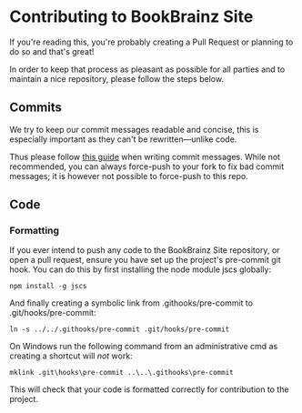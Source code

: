 # Contributing to BookBrainz Site

If you're reading this, you're probably creating a Pull Request or planning to do so and that's great!

In order to keep that process as pleasant as possible for all parties and to maintain a nice repository,
please follow the steps below.

## Commits

We try to keep our commit messages readable and concise, this is especially important as they can't be rewritten—unlike
code.

Thus please follow [this guide](http://chris.beams.io/posts/git-commit/) when writing commit messages.
While not recommended, you can always force-push to your fork to fix bad commit messages; it is however not possible to
force-push to this repo.

## Code
### Formatting

If you ever intend to push any code to the BookBrainz Site repository, or open
a pull request, ensure you have set up the project's pre-commit git hook. You
can do this by first installing the node module jscs globally:

    npm install -g jscs

And finally creating a symbolic link from .githooks/pre-commit to .git/hooks/pre-commit:

    ln -s ../../.githooks/pre-commit .git/hooks/pre-commit

  On Windows run the following command from an administrative cmd as creating a shortcut will *not* work:

    mklink .git\hooks\pre-commit ..\..\.githooks\pre-commit

This will check that your code is formatted correctly for contribution to the
project.
